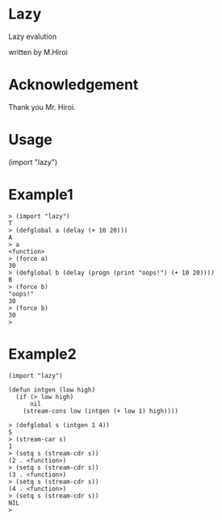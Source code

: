 # Lazy
  Lazy evalution 

  written by M.Hiroi

# Acknowledgement
Thank you Mr. Hiroi.

# Usage 
  (import "lazy")

# Example1

```
> (import "lazy")
T
> (defglobal a (delay (+ 10 20)))
A
> a
<function>
> (force a)
30
> (defglobal b (delay (progn (print "oops!") (+ 10 20))))
B
> (force b)
"oops!"
30
> (force b)
30
> 
```

# Example2

```
(import "lazy")

(defun intgen (low high)
  (if (> low high)
      nil
    (stream-cons low (intgen (+ low 1) high))))

```

```
> (defglobal s (intgen 1 4))
S
> (stream-car s)
1
> (setq s (stream-cdr s))
(2 . <function>)
> (setq s (stream-cdr s))
(3 . <function>)
> (setq s (stream-cdr s))
(4 . <function>)
> (setq s (stream-cdr s))
NIL
> 

```